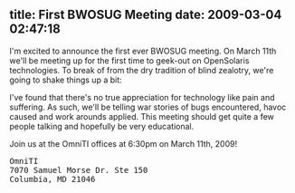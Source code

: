 title: First BWOSUG Meeting
date: 2009-03-04 02:47:18
---

<p>I'm excited to announce the first ever BWOSUG meeting. On March 11th we'll be meeting up for the first time to geek-out on OpenSolaris technologies. To break of from the dry tradition of blind zealotry, we're going to shake things up a bit:</p>

<p>I've found that there's no true appreciation for technology like pain and suffering. As such, we'll be telling war stories of bugs encountered, havoc caused and work arounds applied. This meeting should get quite a few people talking and hopefully be very educational.</p>

<p>Join us at the OmniTI offices at 6:30pm on March 11th, 2009!</p>

<pre>
OmniTI
7070 Samuel Morse Dr. Ste 150
Columbia, MD 21046
</pre>
